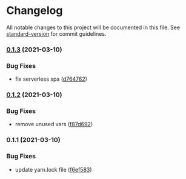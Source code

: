 # Changelog

All notable changes to this project will be documented in this file. See [standard-version](https://github.com/conventional-changelog/standard-version) for commit guidelines.

### [0.1.3](https://github.com/slater-notes/web/compare/v0.1.2...v0.1.3) (2021-03-10)


### Bug Fixes

* fix serverless spa ([d764762](https://github.com/slater-notes/web/commit/d764762e0d462b788174edc5b203047a2c4bd9a9))

### [0.1.2](https://github.com/slater-notes/web/compare/v0.1.1...v0.1.2) (2021-03-10)


### Bug Fixes

* remove unused vars ([f87d692](https://github.com/slater-notes/web/commit/f87d6926ec88ecb3a6f26e16fb02d1a4db6229a9))

### 0.1.1 (2021-03-10)


### Bug Fixes

* update yarn.lock file ([f6ef583](https://github.com/slater-notes/web/commit/f6ef583bb204959755e90e418e4d1dc0170409b7))
